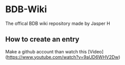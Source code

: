 # BDB-Wiki
The offical BDB wiki repository made by Jasper H

## How to create an entry
Make a github account than watch this [Video] (https://www.youtube.com/watch?v=9aUD6WHV2Dw)
